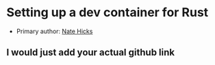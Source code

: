 # Setting up a dev container for Rust

* Primary author: [Nate Hicks](https://YourGitHubProfileLink)

## I would just add your actual github link